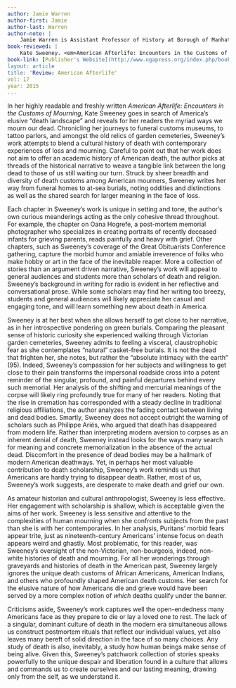 ```yaml
---
author: Jamie Warren
author-first: Jamie
author-last: Warren
author-note: |
	Jamie Warren is Assistant Professor of History at Borough of Manhattan Community College.
book-reviewed: |
	Kate Sweeney. <em>American Afterlife: Encounters in the Customs of American Mourning</em>. Athens: University of Georgia Press, 2014. xiv + 216 pp. 978-0-8203-4600-7
book-link: [Publisher's Website](http://www.ugapress.org/index.php/books/american_afterlife)
layout: article
title: 'Review: American Afterlife'
vol: 17
year: 2015
...
```


In her highly readable and freshly written *American Afterlife: Encounters in the Customs of Mourning*, Kate Sweeney goes in search of America’s elusive “death landscape” and reveals for her readers the myriad ways we mourn our dead. Chronicling her journeys to funeral customs museums, to tattoo parlors, and amongst the old relics of garden cemeteries, Sweeney’s work attempts to blend a cultural history of death with contemporary experiences of loss and mourning. Careful to point out that her work does not aim to offer an academic history of American death, the author picks at threads of the historical narrative to weave a tangible link between the long dead to those of us still waiting our turn. Struck by sheer breadth and diversity of death customs among American mourners, Sweeney writes her way from funeral homes to at-sea burials, noting oddities and distinctions as well as the shared search for larger meaning in the face of loss. 

Each chapter in Sweeney’s work is unique in setting and tone, the author’s own curious meanderings acting as the only cohesive thread throughout. For example, the chapter on Oana Hogrefe, a post-mortem memorial photographer who specializes in creating portraits of recently deceased infants for grieving parents, reads painfully and heavy with grief. Other chapters, such as Sweeney’s coverage of the Great Obituarists Conference gathering, capture the morbid humor and amiable irreverence of folks who make hobby or art in the face of the inevitable reaper. More a collection of stories than an argument driven narrative, Sweeney’s work will appeal to general audiences and students more than scholars of death and religion. Sweeney’s background in writing for radio is evident in her reflective and conversational prose. While some scholars may find her writing too breezy, students and general audiences will likely appreciate her casual and engaging tone, and will learn something new about death in America.  

Sweeney is at her best when she allows herself to get close to her narrative, as in her introspective pondering on green burials. Comparing the pleasant sense of historic curiosity she experienced walking through Victorian garden cemeteries, Sweeney admits to feeling a visceral, claustrophobic fear as she contemplates “natural” casket-free burials. It is not the dead that frighten her, she notes, but rather the “absolute intimacy with the earth” (95). Indeed, Sweeney’s compassion for her subjects and willingness to get close to their pain transforms the impersonal roadside cross into a potent reminder of the singular, profound, and painful departures behind every such memorial.  Her analysis of the shifting and mercurial meanings of the corpse will likely ring profoundly true for many of her readers. Noting that the rise in cremation has corresponded with a steady decline in traditional religious affiliations, the author analyzes the fading contact between living and dead bodies. Smartly, Sweeney does not accept outright the warning of scholars such as Philippe Ariés, who argued that death has disappeared from modern life. Rather than interpreting modern aversion to corpses as an inherent denial of death, Sweeney instead looks for the ways many search for meaning and concrete memorialization in the absence of the actual dead. Discomfort in the presence of dead bodies may be a hallmark of modern American deathways. Yet, in perhaps her most valuable contribution to death scholarship, Sweeney’s work reminds us that Americans are hardly trying to disappear death. Rather, most of us, Sweeney’s work suggests, are desperate to make death and grief our own.   

As amateur historian and cultural anthropologist, Sweeney is less effective. Her engagement with scholarship is shallow, which is acceptable given the aims of her work. Sweeney is less sensitive and attentive to the complexities of human mourning when she confronts subjects from the past than she is with her contemporaries. In her analysis, Puritans’ morbid fears appear trite, just as nineteenth-century Americans’ intense focus on death appears weird and ghastly. Most problematic, for this reader, was Sweeney’s oversight of the non-Victorian, non-bourgeois, indeed, non-white histories of death and mourning. For all her wonderings through graveyards and histories of death in the American past, Sweeney largely ignores the unique death customs of African Americans, American Indians, and others who profoundly shaped American death customs. Her search for the elusive nature of how Americans die and grieve would have been served by a more complex notion of *which* deaths qualify under the banner. 

Criticisms aside, Sweeney’s work captures well the open-endedness many Americans face as they prepare to die or lay a loved one to rest. The lack of a singular, dominant culture of death in the modern era simultaneous allows us construct postmortem rituals that reflect our individual values, yet also leaves many bereft of solid direction in the face of so many choices. Any study of death is also, inevitably, a study how human beings make sense of being alive. Given this, Sweeney’s patchwork collection of stories speaks powerfully to the unique despair and liberation found in a culture that allows and commands us to create ourselves and our lasting meaning, drawing only from the self, as we understand it. 
